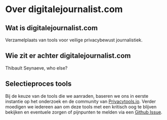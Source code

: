 # Over digitalejournalist.com
## Wat is digitalejournalist.com
Verzamelplaats van tools voor veilige privacybewust journalistiek.

## Wie zit er achter digitalejournalist.com 
Thibault Seynaeve, who else? 

## Selectieproces tools 
Bij de keuze van de tools die we aanraden, baseren we ons in eerste instantie op het onderzoek en de community van [Privacytools.io](https://privacytools.io). Verder moedigen we iedereen aan om deze tools met een kritisch oog te blijven bekijken en eventuele zorgen of pijnpunten te melden via een [Github Issue](https://github.com/yetimedia/digitalejournalist.com/issues).
